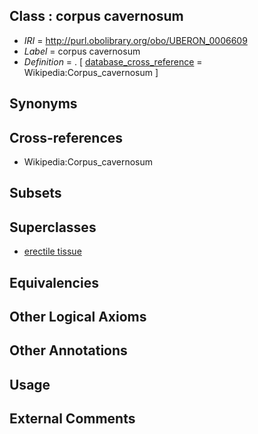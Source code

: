 
## Class : corpus cavernosum

 * *IRI* = http://purl.obolibrary.org/obo/UBERON_0006609
 * *Label* = corpus cavernosum
 * *Definition* = . [ [database_cross_reference](../../ef/oboInOwl#hasDbXref.md) = Wikipedia:Corpus_cavernosum ]

## Synonyms


## Cross-references

 * Wikipedia:Corpus_cavernosum

## Subsets


## Superclasses

 * [erectile tissue](../../UBERON/24/UBERON_0008324.md)

## Equivalencies


## Other Logical Axioms


## Other Annotations


## Usage


## External Comments

